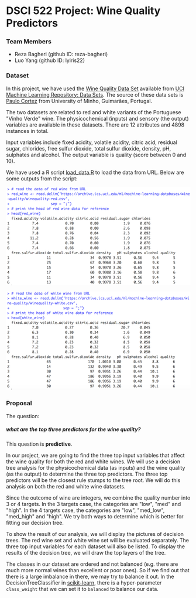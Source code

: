 # DSCI 522 Project: Wine Quality Predictors

### Team Members
- Reza Bagheri (github ID: reza-bagheri)
- Luo Yang (github ID: lyiris22)

### Dataset

In this project, we have used the [Wine Quality Data Set](https://archive.ics.uci.edu/ml/datasets/Wine+Quality) available from [UCI Machine Learning Repository: Data Sets](https://archive.ics.uci.edu/ml/datasets.html). The source of these data sets is [Paulo Cortez](http://www3.dsi.uminho.pt/pcortez) from University of Minho, Guimarães, Portugal.

The two datasets are related to red and white variants of the Portuguese "Vinho Verde" wine. The physicochemical (inputs) and sensory (the output) variables are available in these datasets. There are 12 attributes and 4898 instances in total.

Input variables include fixed acidity, volatile acidity, citric acid, residual sugar, chlorides, free sulfur dioxide, total sulfur dioxide, density, pH, sulphates and alcohol. The output variable is quality (score between 0 and 10).

We have used a R script [load_data.R](/src/load_data.R) to load the data from URL. Below are some outputs from the script:

![Load Red Wine Data](../results/load_red_wine.png)

![Load White Wine Data](../results/load_white_wine.png)


### Proposal
The question:
##### what are the top three predictors for the wine quality?

 This question is **predictive**.

In our project, we are going to find the three top input variables that affect the wine quality for both the red and white wines. We will use a decision tree analysis for the physicochemical data (as inputs) and the wine quality (as the output) to determine the three top predictors. The three top predictors will be the closest rule stumps to the tree root. We will do this analysis on both the red and white wine datasets.

Since the outcome of wine are integers, we combine the quality number into 3 or 4 targets. In the 3 targets case, the categories are "low", "med" and "high". In the 4 targets case, the categories are "low", "med_low", "med_high" and "high". We try both ways to determine which is better for fitting our decision tree.

To show the result of our analysis, we will display the pictures of decision trees. The red wine set and white wine set will be evaluated separately. The three top input variables for each dataset will also be listed. To display the results of the decision tree, we will draw the top layers of the tree.

The classes in our dataset are ordered and not balanced (e.g. there are much more normal wines than excellent or poor ones). So if we find out that there is a large imbalance in there, we may try to balance it out. In the DecisionTreeClassifier in [scikit-learn](https://scikit-learn.org/stable/modules/generated/sklearn.tree.DecisionTreeClassifier.html), there is a hyper-parameter `class_weight` that we can set it to `balanced` to balance our data.

